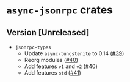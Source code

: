 # `async-jsonrpc` crates

## Version [Unreleased]
  - `jsonrpc-types` 
    - Update `async-tungstenite` to 0.14 ([#39])
    - Reorg modules ([#40])
    - Add features `v1` and `v2` ([#40])
    - Add features `std` ([#41])

[#39]: https://github.com/koushiro/async-jsonrpc/pull/39
[#40]: https://github.com/koushiro/async-jsonrpc/pull/40
[#41]: https://github.com/koushiro/async-jsonrpc/pull/41
